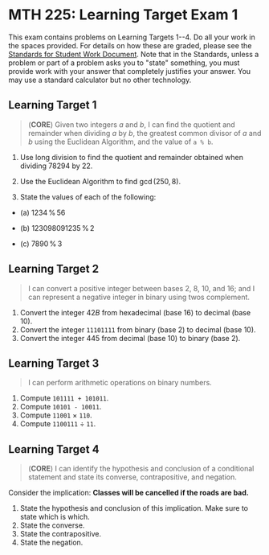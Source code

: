 # MTH 225: Learning Target Exam 1

This exam contains problems on Learning Targets 1--4. Do all your work in the spaces provided. For details on how these are graded, please see the [Standards for Student Work Document](https://github.com/RobertTalbert/discretecs/blob/master/MTH225-Winter2025/course-docs/Standards%20for%20Student%20Work%20MTH%20225%20W25.md). Note that in the Standards, unless a problem or part of a problem asks you to "state" something, you must provide work with your answer that completely justifies your answer. You may use a standard calculator but no other technology. 

## Learning Target 1

> (**CORE**) Given two integers $a$ and $b$, I can find the quotient and remainder when dividing $a$ by $b$, the greatest common divisor of $a$ and $b$ using the Euclidean Algorithm, and the value of `a % b`.

1. Use long division to find the quotient and remainder obtained when dividing $78294$ by $22$.

2. Use the Euclidean Algorithm to find $\gcd(250, 8)$. 

3. State the values of each of the following: 

- (a) $1234 \, \% \, 56$ 

- (b) $123098091235 \, \% \, 2$

- (c) $7890 \, \% \, 3$



<div style="page-break-after: always;"></div>

## Learning Target 2

>I can convert a positive integer between bases 2, 8, 10, and 16; and I can represent a negative integer in binary using twos complement.

1. Convert the integer $42B$ from hexadecimal (base 16) to decimal (base 10). 
2. Convert the integer `11101111` from binary (base 2) to decimal (base 10). 
3. Convert the integer 445 from decimal (base 10) to binary (base 2). 





<div style="page-break-after: always;"></div>

## Learning Target 3

> I can perform arithmetic operations on binary numbers. 

1. Compute `101111 + 101011`.
2. Compute `10101 - 10011`. 
3. Compute `11001` $\times$ `110`. 
4. Compute `1100111` $\div$ `11`. 





<div style="page-break-after: always;"></div>

## Learning Target 4

>(**CORE**) I can identify the hypothesis and conclusion of a conditional statement and state its converse, contrapositive, and negation.

Consider the implication: **Classes will be cancelled if the roads are bad.** 

1. State the hypothesis and conclusion of this implication. Make sure to state which is which. 
2. State the converse. 
3. State the contrapositive. 
4. State the negation. 